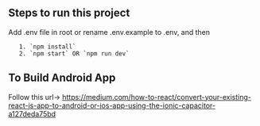 ## Steps to run this project 
Add .env file in root or rename .env.example to .env, and then

       1. `npm install`
       2. `npm start` OR `npm run dev` 

## To Build Android App
  Follow this url-> https://medium.com/how-to-react/convert-your-existing-react-js-app-to-android-or-ios-app-using-the-ionic-capacitor-a127deda75bd